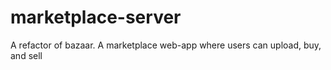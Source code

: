 # marketplace-server
A refactor of bazaar. A marketplace web-app where users can upload, buy, and sell
